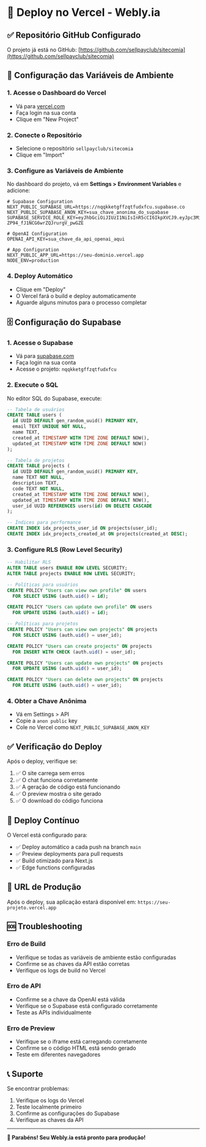 # 🚀 Deploy no Vercel - Webly.ia

## ✅ Repositório GitHub Configurado

O projeto já está no GitHub: [https://github.com/sellpayclub/sitecomia](https://github.com/sellpayclub/sitecomia)

## 🔧 Configuração das Variáveis de Ambiente

### 1. Acesse o Dashboard do Vercel
- Vá para [vercel.com](https://vercel.com)
- Faça login na sua conta
- Clique em "New Project"

### 2. Conecte o Repositório
- Selecione o repositório `sellpayclub/sitecomia`
- Clique em "Import"

### 3. Configure as Variáveis de Ambiente
No dashboard do projeto, vá em **Settings > Environment Variables** e adicione:

```env
# Supabase Configuration
NEXT_PUBLIC_SUPABASE_URL=https://nqqkketgffzqtfudxfcu.supabase.co
NEXT_PUBLIC_SUPABASE_ANON_KEY=sua_chave_anonima_do_supabase
SUPABASE_SERVICE_ROLE_KEY=eyJhbGciOiJIUzI1NiIsInR5cCI6IkpXVCJ9.eyJpc3MiOiJzdXBhYmFzZSIsInJlZiI6Im5xcWtrZXRnZmZ6cXRmdWR4ZmN1Iiwicm9sZSI6InNlcnZpY2Vfcm9sZSIsImlhdCI6MTc1OTA3MzE2OSwiZXhwIjoyMDc0NjQ5MTY5fQ.VIOuUGWLwqhsAn-ZP94_fJ1NCG6wrZQJrurgV_pwGZE

# OpenAI Configuration
OPENAI_API_KEY=sua_chave_da_api_openai_aqui

# App Configuration
NEXT_PUBLIC_APP_URL=https://seu-dominio.vercel.app
NODE_ENV=production
```

### 4. Deploy Automático
- Clique em "Deploy"
- O Vercel fará o build e deploy automaticamente
- Aguarde alguns minutos para o processo completar

## 🗄️ Configuração do Supabase

### 1. Acesse o Supabase
- Vá para [supabase.com](https://supabase.com)
- Faça login na sua conta
- Acesse o projeto: `nqqkketgffzqtfudxfcu`

### 2. Execute o SQL
No editor SQL do Supabase, execute:

```sql
-- Tabela de usuários
CREATE TABLE users (
  id UUID DEFAULT gen_random_uuid() PRIMARY KEY,
  email TEXT UNIQUE NOT NULL,
  name TEXT,
  created_at TIMESTAMP WITH TIME ZONE DEFAULT NOW(),
  updated_at TIMESTAMP WITH TIME ZONE DEFAULT NOW()
);

-- Tabela de projetos
CREATE TABLE projects (
  id UUID DEFAULT gen_random_uuid() PRIMARY KEY,
  name TEXT NOT NULL,
  description TEXT,
  code TEXT NOT NULL,
  created_at TIMESTAMP WITH TIME ZONE DEFAULT NOW(),
  updated_at TIMESTAMP WITH TIME ZONE DEFAULT NOW(),
  user_id UUID REFERENCES users(id) ON DELETE CASCADE
);

-- Índices para performance
CREATE INDEX idx_projects_user_id ON projects(user_id);
CREATE INDEX idx_projects_created_at ON projects(created_at DESC);
```

### 3. Configure RLS (Row Level Security)
```sql
-- Habilitar RLS
ALTER TABLE users ENABLE ROW LEVEL SECURITY;
ALTER TABLE projects ENABLE ROW LEVEL SECURITY;

-- Políticas para usuários
CREATE POLICY "Users can view own profile" ON users
  FOR SELECT USING (auth.uid() = id);

CREATE POLICY "Users can update own profile" ON users
  FOR UPDATE USING (auth.uid() = id);

-- Políticas para projetos
CREATE POLICY "Users can view own projects" ON projects
  FOR SELECT USING (auth.uid() = user_id);

CREATE POLICY "Users can create projects" ON projects
  FOR INSERT WITH CHECK (auth.uid() = user_id);

CREATE POLICY "Users can update own projects" ON projects
  FOR UPDATE USING (auth.uid() = user_id);

CREATE POLICY "Users can delete own projects" ON projects
  FOR DELETE USING (auth.uid() = user_id);
```

### 4. Obter a Chave Anônima
- Vá em Settings > API
- Copie a `anon public` key
- Cole no Vercel como `NEXT_PUBLIC_SUPABASE_ANON_KEY`

## ✅ Verificação do Deploy

Após o deploy, verifique se:

1. ✅ O site carrega sem erros
2. ✅ O chat funciona corretamente
3. ✅ A geração de código está funcionando
4. ✅ O preview mostra o site gerado
5. ✅ O download do código funciona

## 🔄 Deploy Contínuo

O Vercel está configurado para:
- ✅ Deploy automático a cada push na branch `main`
- ✅ Preview deployments para pull requests
- ✅ Build otimizado para Next.js
- ✅ Edge functions configuradas

## 🎯 URL de Produção

Após o deploy, sua aplicação estará disponível em:
`https://seu-projeto.vercel.app`

## 🆘 Troubleshooting

### Erro de Build
- Verifique se todas as variáveis de ambiente estão configuradas
- Confirme se as chaves da API estão corretas
- Verifique os logs de build no Vercel

### Erro de API
- Confirme se a chave da OpenAI está válida
- Verifique se o Supabase está configurado corretamente
- Teste as APIs individualmente

### Erro de Preview
- Verifique se o iframe está carregando corretamente
- Confirme se o código HTML está sendo gerado
- Teste em diferentes navegadores

## 📞 Suporte

Se encontrar problemas:
1. Verifique os logs do Vercel
2. Teste localmente primeiro
3. Confirme as configurações do Supabase
4. Verifique as chaves da API

---

**🎉 Parabéns! Seu Webly.ia está pronto para produção!**
